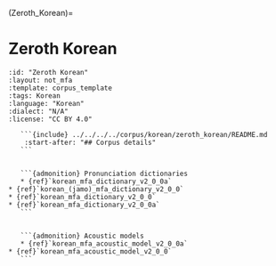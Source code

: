 
(Zeroth_Korean)=
# Zeroth Korean

``````{corpus} Zeroth Korean
:id: "Zeroth Korean"
:layout: not_mfa
:template: corpus_template
:tags: Korean
:language: "Korean"
:dialect: "N/A"
:license: "CC BY 4.0"

   ```{include} ../../../../corpus/korean/zeroth_korean/README.md
    :start-after: "## Corpus details"
   ```


   ```{admonition} Pronunciation dictionaries
   * {ref}`korean_mfa_dictionary_v2_0_0a`
* {ref}`korean_(jamo)_mfa_dictionary_v2_0_0`
* {ref}`korean_mfa_dictionary_v2_0_0`
* {ref}`korean_mfa_dictionary_v2_0_0a`
   ```


   ```{admonition} Acoustic models
   * {ref}`korean_mfa_acoustic_model_v2_0_0a`
* {ref}`korean_mfa_acoustic_model_v2_0_0`
   ```
``````
